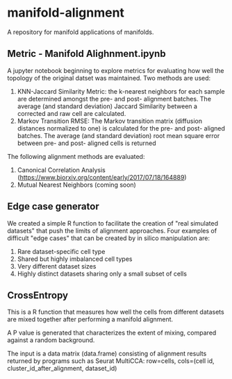 # manifold-alignment
A repository for manifold applications of manifolds. 
## Metric - Manifold Alighnment.ipynb
A jupyter notebook beginning to explore metrics for evaluating how well the topology of the original datset was maintained. Two methods are used:

1. KNN-Jaccard Similarity Metric: the k-nearest neighbors for each sample are determined amongst the pre- and post- alignment batches. The average (and standard deviation) Jaccard Similarity between a corrected and raw cell are calculated.
2. Markov Transition RMSE: The Markov transition matrix (diffusion distances normalized to one) is calculated for the pre- and post- aligned batches. The average (and standard deviation) root mean square error between pre- and post- aligned cells is returned

The following alignment methods are evaluated:
1. Canonical Correlation Analysis (https://www.biorxiv.org/content/early/2017/07/18/164889)
2. Mutual Nearest Neighbors (coming soon)

## Edge case generator
We created a simple R function to facilitate the creation of "real simulated datasets" that push the limits of alignment approaches.
Four examples of difficult "edge cases" that can be created by in silico manipulation are:
1. Rare dataset-specific cell type
2. Shared but highly imbalanced cell types
3. Very different dataset sizes
4. Highly distinct datasets sharing only a small subset of cells

## CrossEntropy
This is a R function that measures how well the cells from different datasets are mixed together after performing a manifold alignment.

A P value is generated that characterizes the extent of mixing, compared against a random background.

The input is a data matrix (data.frame) consisting of alignment results returned by programs such as Seurat MultiCCA: row=cells, cols=(cell id, cluster_id_after_alignment, dataset_id) 


